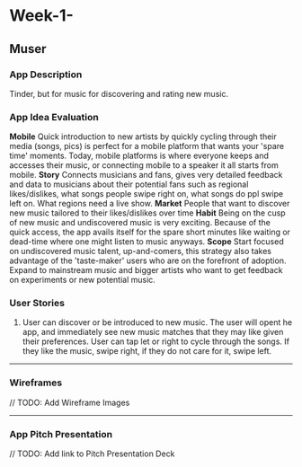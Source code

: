 # Week-1-

## Muser

### App Description
Tinder, but for music for discovering and rating new music.

### App Idea Evaluation
**Mobile** Quick introduction to new artists by quickly cycling through their media (songs, pics) is perfect for a mobile platform that wants your 'spare time' moments. Today, mobile platforms is where everyone keeps and accesses their music, or connecting mobile to a speaker it all starts from mobile.
**Story** Connects musicians and fans, gives very detailed feedback and data to musicians about their potential fans such as regional likes/dislikes, what songs people swipe right on, what songs do ppl swipe left on. What regions need a live show.
**Market**  People that want to discover new music tailored to their likes/dislikes over time
**Habit** Being on the cusp of new music and undiscovered music is very exciting. Because of the quick access, the app avails itself for the spare short minutes like waiting or dead-time where one might listen to music anyways.
**Scope** Start focused on undiscovered music talent, up-and-comers, this strategy also takes advantage of the 'taste-maker' users who are on the forefront of adoption.  Expand to mainstream music and bigger artists who want to get feedback on experiments or new potential music.

### User Stories
1. User can discover or be introduced to new music.  The user will opent he app, and immediately see new music matches that they may like given their preferences.  User can tap let or right to cycle through the songs.  If they like the music, swipe right, if they do not care for it, swipe left.

---

### Wireframes
// TODO: Add Wireframe Images

---

### App Pitch Presentation
// TODO: Add link to Pitch Presentation Deck
